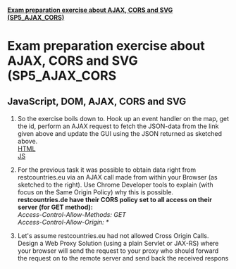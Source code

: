 #### [Exam preparation exercise about AJAX, CORS and SVG (SP5_AJAX_CORS)](https://docs.google.com/document/d/1VMx1XdbnIbJ6ik98qPywGyrRiqbQuIM2u9DpJmXCnlk/edit)  

# Exam preparation exercise about AJAX, CORS and SVG (SP5_AJAX_CORS
## JavaScript, DOM, AJAX, CORS and SVG  
 1. So the exercise boils down to. Hook up an event handler on the map, get the id, perform an AJAX request to fetch the JSON-data from the link given above and update the GUI using the JSON returned as sketched above.  
[HTML](https://github.com/cph-ms782/Review_week39/blob/master/4.Exam-preparation-exercise-about-AJAX-CORS-and-SVG/public/index.html#L1)  
[JS](https://github.com/cph-ms782/Review_week39/blob/master/4.Exam-preparation-exercise-about-AJAX-CORS-and-SVG/src/index.js)  


 1. For the previous task it was possible to obtain data right from restcountries.eu via an AJAX call made from within your Browser (as sketched to the right). Use Chrome Developer tools to explain (with focus on the Same Origin Policy) why this is possible.   
 **restcountries.de have their CORS policy set to all access on their server (for GET method):**  
_Access-Control-Allow-Methods: GET  
Access-Control-Allow-Origin: *_

 1. Let's assume restcountries.eu had not allowed Cross Origin Calls. 
Design a Web Proxy Solution (using a plain Servlet or JAX-RS) where your browser will send the request to your proxy who should forward the request on to the remote server and send back the received respons  
